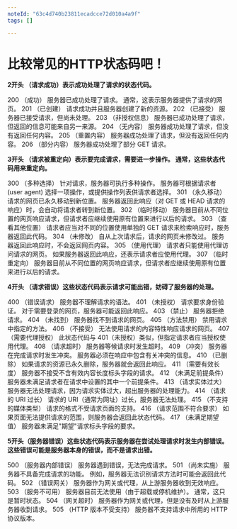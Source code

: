 ```yaml
---
noteId: "63c4d740b23811ecadcce72d010a4a9f"
tags: []

---
```


<!--
 * @LastEditors: 尉旭胜(Riansin)
 * @Author: 尉旭胜(Riansin)
-->
# 比较常见的HTTP状态码吧！

**2开头 （请求成功）表示成功处理了请求的状态代码。**

200  （成功） 服务器已成功处理了请求。 通常，这表示服务器提供了请求的网页。 
201  （已创建） 请求成功并且服务器创建了新的资源。 
202  （已接受） 服务器已接受请求，但尚未处理。 
203  （非授权信息） 服务器已成功处理了请求，但返回的信息可能来自另一来源。 
204  （无内容） 服务器成功处理了请求，但没有返回任何内容。 
205  （重置内容） 服务器成功处理了请求，但没有返回任何内容。
206  （部分内容） 服务器成功处理了部分 GET 请求。

**3开头 （请求被重定向）表示要完成请求，需要进一步操作。 通常，这些状态代码用来重定向。**

300  （多种选择） 针对请求，服务器可执行多种操作。 服务器可根据请求者 (user agent) 选择一项操作，或提供操作列表供请求者选择。 
301  （永久移动） 请求的网页已永久移动到新位置。 服务器返回此响应（对 GET 或 HEAD 请求的响应）时，会自动将请求者转到新位置。
302  （临时移动） 服务器目前从不同位置的网页响应请求，但请求者应继续使用原有位置来进行以后的请求。
303  （查看其他位置） 请求者应当对不同的位置使用单独的 GET 请求来检索响应时，服务器返回此代码。
304  （未修改） 自从上次请求后，请求的网页未修改过。 服务器返回此响应时，不会返回网页内容。 
305  （使用代理） 请求者只能使用代理访问请求的网页。 如果服务器返回此响应，还表示请求者应使用代理。 
307  （临时重定向） 服务器目前从不同位置的网页响应请求，但请求者应继续使用原有位置来进行以后的请求。

**4开头 （请求错误）这些状态代码表示请求可能出错，妨碍了服务器的处理。**

400  （错误请求） 服务器不理解请求的语法。 
401  （未授权） 请求要求身份验证。 对于需要登录的网页，服务器可能返回此响应。 
403  （禁止） 服务器拒绝请求。
404  （未找到） 服务器找不到请求的网页。
405  （方法禁用） 禁用请求中指定的方法。 
406  （不接受） 无法使用请求的内容特性响应请求的网页。 
407  （需要代理授权） 此状态代码与 401（未授权）类似，但指定请求者应当授权使用代理。
408  （请求超时） 服务器等候请求时发生超时。 
409  （冲突） 服务器在完成请求时发生冲突。 服务器必须在响应中包含有关冲突的信息。 
410  （已删除） 如果请求的资源已永久删除，服务器就会返回此响应。 
411  （需要有效长度） 服务器不接受不含有效内容长度标头字段的请求。 
412  （未满足前提条件） 服务器未满足请求者在请求中设置的其中一个前提条件。 
413  （请求实体过大） 服务器无法处理请求，因为请求实体过大，超出服务器的处理能力。 
414  （请求的 URI 过长） 请求的 URI（通常为网址）过长，服务器无法处理。 
415  （不支持的媒体类型） 请求的格式不受请求页面的支持。 
416  （请求范围不符合要求） 如果页面无法提供请求的范围，则服务器会返回此状态代码。 
417  （未满足期望值） 服务器未满足"期望"请求标头字段的要求。

**5开头（服务器错误）这些状态代码表示服务器在尝试处理请求时发生内部错误。 这些错误可能是服务器本身的错误，而不是请求出错。**

500  （服务器内部错误） 服务器遇到错误，无法完成请求。 
501  （尚未实施） 服务器不具备完成请求的功能。 例如，服务器无法识别请求方法时可能会返回此代码。 
502  （错误网关） 服务器作为网关或代理，从上游服务器收到无效响应。 
503  （服务不可用） 服务器目前无法使用（由于超载或停机维护）。 通常，这只是暂时状态。 
504  （网关超时） 服务器作为网关或代理，但是没有及时从上游服务器收到请求。 
505  （HTTP 版本不受支持） 服务器不支持请求中所用的 HTTP 协议版本。